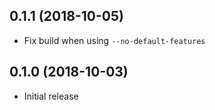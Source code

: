 ## 0.1.1 (2018-10-05)

* Fix build when using `--no-default-features`

## 0.1.0 (2018-10-03)

* Initial release
